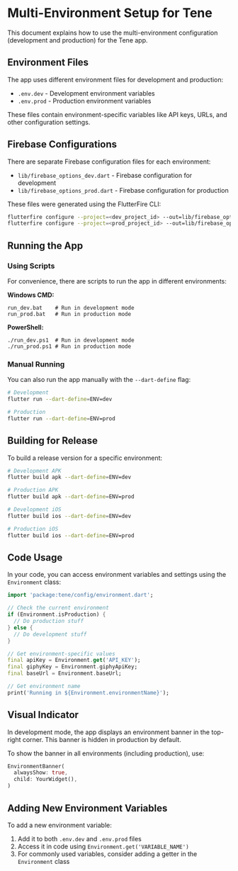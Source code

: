 # Multi-Environment Setup for Tene

This document explains how to use the multi-environment configuration (development and production) for the Tene app.

## Environment Files

The app uses different environment files for development and production:

- `.env.dev` - Development environment variables
- `.env.prod` - Production environment variables

These files contain environment-specific variables like API keys, URLs, and other configuration settings.

## Firebase Configurations

There are separate Firebase configuration files for each environment:

- `lib/firebase_options_dev.dart` - Firebase configuration for development
- `lib/firebase_options_prod.dart` - Firebase configuration for production

These files were generated using the FlutterFire CLI:

```bash
flutterfire configure --project=<dev_project_id> --out=lib/firebase_options_dev.dart
flutterfire configure --project=<prod_project_id> --out=lib/firebase_options_prod.dart
```

## Running the App

### Using Scripts

For convenience, there are scripts to run the app in different environments:

**Windows CMD:**
```
run_dev.bat    # Run in development mode
run_prod.bat   # Run in production mode
```

**PowerShell:**
```
./run_dev.ps1  # Run in development mode
./run_prod.ps1 # Run in production mode
```

### Manual Running

You can also run the app manually with the `--dart-define` flag:

```bash
# Development
flutter run --dart-define=ENV=dev

# Production
flutter run --dart-define=ENV=prod
```

## Building for Release

To build a release version for a specific environment:

```bash
# Development APK
flutter build apk --dart-define=ENV=dev

# Production APK
flutter build apk --dart-define=ENV=prod

# Development iOS
flutter build ios --dart-define=ENV=dev

# Production iOS
flutter build ios --dart-define=ENV=prod
```

## Code Usage

In your code, you can access environment variables and settings using the `Environment` class:

```dart
import 'package:tene/config/environment.dart';

// Check the current environment
if (Environment.isProduction) {
  // Do production stuff
} else {
  // Do development stuff
}

// Get environment-specific values
final apiKey = Environment.get('API_KEY');
final giphyKey = Environment.giphyApiKey;
final baseUrl = Environment.baseUrl;

// Get environment name
print('Running in ${Environment.environmentName}');
```

## Visual Indicator

In development mode, the app displays an environment banner in the top-right corner. This banner is hidden in production by default.

To show the banner in all environments (including production), use:

```dart
EnvironmentBanner(
  alwaysShow: true,
  child: YourWidget(),
)
```

## Adding New Environment Variables

To add a new environment variable:

1. Add it to both `.env.dev` and `.env.prod` files
2. Access it in code using `Environment.get('VARIABLE_NAME')`
3. For commonly used variables, consider adding a getter in the `Environment` class 